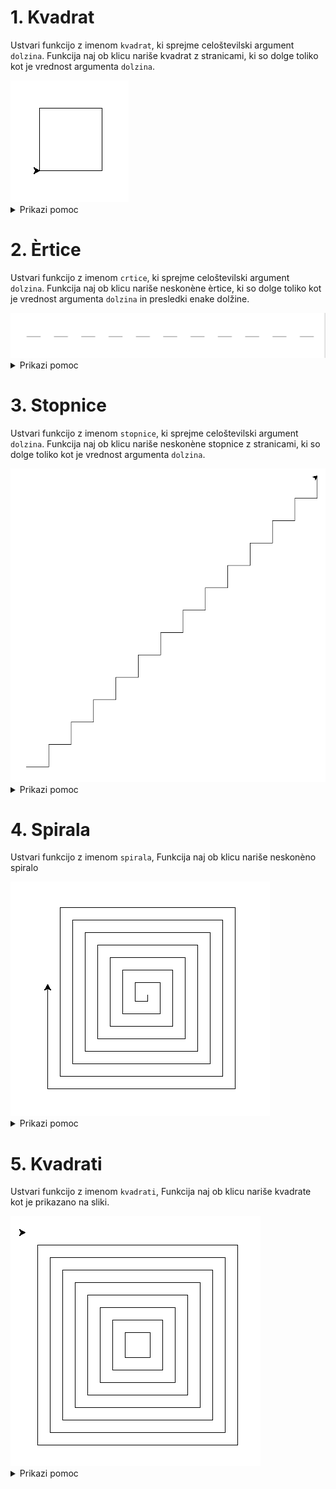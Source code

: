 
# 1. Kvadrat

Ustvari funkcijo z imenom `kvadrat`,
ki sprejme celoštevilski argument `dolzina`.
Funkcija naj ob klicu nariše kvadrat z stranicami, ki so dolge
toliko kot je vrednost argumenta `dolzina`.

<img src="https://github.com/urosjarc/informatika/blob/main/media/turtle_kvadrat.png">


<details>

  <summary>Prikazi pomoc</summary>
  
```python
# Funkcija
def funkcija():
  print("Hy")

# Iteracijska zanka
for i in range(0, 9, 1):
  print("Hy")

import turtle
turtle.forward(100) # Pojdi naprej za 100 pixlov.
turtle.left(90) # Obrni se levo za 90 stopinj.
turtle.exitonclick() # Ko uporabnik klikne na zaslon koncaj program.
```

</details>


# 2. Èrtice

Ustvari funkcijo z imenom `crtice`,
ki sprejme celoštevilski argument `dolzina`.
Funkcija naj ob klicu nariše neskonène èrtice, ki so dolge
toliko kot je vrednost argumenta `dolzina` in presledki enake dolžine.


<img src="https://github.com/urosjarc/informatika/blob/main/media/turtle_crtice.png">

<details>
  
<summary>Prikazi pomoc</summary>

```python
# Funkcija
def funkcija():
  print("Hy")

# Neskoncna zanka
while(True):
  print("Hy")

import turtle
turtle.forward(100) # Pojdi naprej za 100 pixlov.
turtle.penup() # Dvigni pisalo zelve.
turtle.pendown() # Spusti pisalo zelve.
```

</details>

# 3. Stopnice

Ustvari funkcijo z imenom `stopnice`,
ki sprejme celoštevilski argument `dolzina`.
Funkcija naj ob klicu nariše neskonène stopnice z stranicami, ki so dolge
toliko kot je vrednost argumenta `dolzina`.


<img src="https://github.com/urosjarc/informatika/blob/main/media/turtle_stopnice.png">

<details>
  
<summary>Prikazi pomoc</summary>

```python
# Funkcija
def funkcija():
  print("Hy")

# Neskoncna zanka
while(True):
  print("Hy")

import turtle
turtle.forward(100) # Pojdi naprej za 100 pixlov.
turtle.left(90) # Obrni se levo za 90 stopinj.
turtle.right(90) # Obrni se desno za 90 stopinj.
```

</details>

# 4. Spirala

Ustvari funkcijo z imenom `spirala`,
Funkcija naj ob klicu nariše neskonèno spiralo

<img src="https://github.com/urosjarc/informatika/blob/main/media/turtle_spirala.png">

<details>
  
<summary>Prikazi pomoc</summary>

```python
# Funkcija
def funkcija():
  print("Hy")

# Neskoncna zanka
while(True):
  print("Hy")

import turtle
turtle.forward(100) # Pojdi naprej za 100 pixlov.
turtle.left(90) # Obrni se levo za 90 stopinj.
```

</details>

# 5. Kvadrati

Ustvari funkcijo z imenom `kvadrati`,
Funkcija naj ob klicu nariše kvadrate kot je prikazano na sliki.

<img src="https://github.com/urosjarc/informatika/blob/main/media/turtle_kvadrati.png">


<details>
  
<summary>Prikazi pomoc</summary>

```python
# Funkcija
def funkcija():
  print("Hy")

# Neskoncna zanka
while(True):
  print("Hy")

import turtle
turtle.forward(100) # Pojdi naprej za 100 pixlov.
turtle.left(90) # Obrni se levo za 90 stopinj.
turtle.goto(200, 500) # Pojdi na kordinato x=200, y=500
turtle.penup() # Dvigni pisalo zelve.
turtle.pendown() # Spusti pisalo zelve.
```

</details>

